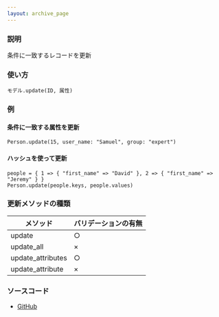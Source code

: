 ```yaml
---
layout: archive_page
---
```

### 説明
条件に一致するレコードを更新

### 使い方
    モデル.update(ID, 属性)

### 例
#### 条件に一致する属性を更新
    Person.update(15, user_name: "Samuel", group: "expert")

#### ハッシュを使って更新
    people = { 1 => { "first_name" => "David" }, 2 => { "first_name" => "Jeremy" } }
    Person.update(people.keys, people.values)

### 更新メソッドの種類

メソッド              | バリデーションの有無
----------------- | ---------------
update            | ○
update_all        | ×
update_attributes | ○
update_attribute  | ×

### ソースコード
* [GitHub](https://github.com/rails/rails/blob/ac30e389ecfa0e26e3d44c1eda8488ddf63b3ecc/activerecord/lib/active_record/persistence.rb#L100)
